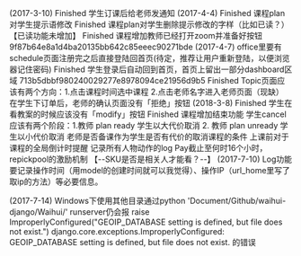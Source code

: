 (2017-3-10)
Finished 学生订课后给老师发通知 
(2017-4-4)
Finished 课程plan对学生提示语修改 
Finished 课程plan对学生删除提示修改的字样（比如已读？）【已读功能未增加】
Finished 课程增加教师已经打开zoom并准备好按钮 9f87b64e8a1d4ba20135bb642c85eeec90271bde
(2017-4-7)
office里要有schedule页面注册完之后直接登陆回首页(待定，推荐让用户重新登陆，以便浏览器记住密码)
Finished 学生登录后自动回到首页，首页上留出一部分dashboard区域 713b5dbbf980240029277e8978094ce21956d9b5
Finished Topic页面应该有两个方向：1.点击课程时间选中课程  2.点击老师名字进入老师页面（现缺）
在学生下订单后，老师的确认页面没有「拒绝」按钮
(2018-3-8)
Finished 学生在看教案的时候应该没有「modify」按钮
Finished 课程增加结束功能
学生cancel应该有两个阶段：1.教师 plan ready 学生以大代价取消  2. 教师 plan unready 学生以小代价取消
老师是否备课作为学生是否有代价的取消课程的条件
上课前对于课程的全局倒计时提醒
记录所有人物动作的log
Pay截止至何时16个小时，
repickpool的激励机制
【--SKU是否是相关人才能看？--】
(2017-7-10)
Log功能要记录操作时间（用model的创建时间就可以我觉得）、操作IP（url_home里写了取ip的方法）等必要信息。

(2017-7-14)
Windows下使用其他目录通过python 'Document/Github/waihui-django/Waihui/' runserver仍会报    raise ImproperlyConfigured("GEOIP_DATABASE setting is defined, but file does not exist.")
django.core.exceptions.ImproperlyConfigured: GEOIP_DATABASE setting is defined, but file does not exist.
的错误